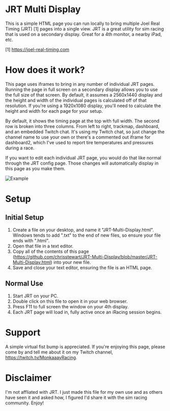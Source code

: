 # JRT Multi Display

This is a simple HTML page you can run locally to bring multiple Joel Real Timing (JRT) [1] pages into a single view.  JRT is a great utility for sim racing that is used on a secondary display.  Great for a 4th monitor, a nearby iPad, etc.

[1] https://joel-real-timing.com

# How does it work?

This page uses iframes to bring in any number of individual JRT pages.  Running the page in full screen on a secondary display allows you to use the full size of that screen.  By default, it assumes a 2560x1440 display and the height and width of the individual pages is calculated off of that resolution.  If you're using a 1920x1080 display, you'll need to calculate the height and width for each page for your setup.

By default, it shows the timing page at the top with full width.  The second row is broken into three columns.  From left to right, trackmap, dashboard, and an embedded Twitch chat.  It's using my Twitch chat, so just change the channel name to use your own or there's a commented out iframe for dashboard2, which I've used to report tire temperatures and pressures during a race.

If you want to edit each individual JRT page, you would do that like normal through the JRT config page.  Those changes will automatically display in this page as you make them.

![Example](https://i.imgur.com/QI9dtHQ.jpg)

# Setup

## Initial Setup

1) Create a file on your desktop, and name it "JRT-Multi-Display.html".  Windows tends to add ".txt" to the end of new files, so ensure your file ends with ".html".
2) Open that file in a text editor.
3) Copy all of the contents of this page (https://github.com/chrisstewart/JRT-Multi-Display/blob/master/JRT-Multi-Display.html) into your new file.
4) Save and close your text editor, ensuring the file is an HTML page.

## Normal Use

1) Start JRT on your PC.
2) Double click on this file to open it in your web browser.
3) Press F11 to full screen the window on your 4th display.
4) Each JRT page will load in, fully active once an iRacing session begins.

# Support

A simple virtual fist bump is appreciated.  If you're enjoying this page, please come by and tell me about it on my Twitch channel, https://twitch.tv/MonkaaayRacing.

# Disclaimer

I'm not affliated with JRT.  I just made this file for my own use and as others have seen it and asked how, I figured I'd share it with the sim racing community.  Enjoy!
